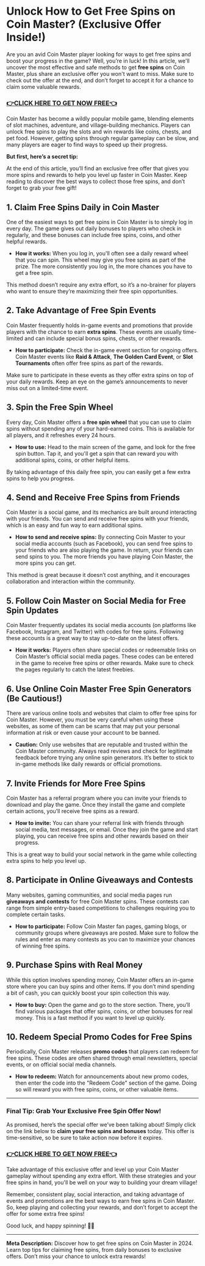 # Unlock How to Get Free Spins on Coin Master? (Exclusive Offer Inside!)

Are you an avid Coin Master player looking for ways to get free spins and boost your progress in the game? Well, you’re in luck! In this article, we'll uncover the most effective and safe methods to get **free spins** on Coin Master, plus share an exclusive offer you won't want to miss. Make sure to check out the offer at the end, and don’t forget to accept it for a chance to claim some valuable rewards.

### [👉CLICK HERE TO GET NOW FREE👈](https://todaylink.site/Coinspins)

Coin Master has become a wildly popular mobile game, blending elements of slot machines, adventure, and village-building mechanics. Players can unlock free spins to play the slots and win rewards like coins, chests, and pet food. However, getting spins through regular gameplay can be slow, and many players are eager to find ways to speed up their progress.

**But first, here’s a secret tip:**

At the end of this article, you’ll find an exclusive free offer that gives you more spins and rewards to help you level up faster in Coin Master. Keep reading to discover the best ways to collect those free spins, and don’t forget to grab your free gift!

## 1. Claim Free Spins Daily in Coin Master

One of the easiest ways to get free spins in Coin Master is to simply log in every day. The game gives out daily bonuses to players who check in regularly, and these bonuses can include free spins, coins, and other helpful rewards.

- **How it works:** When you log in, you'll often see a daily reward wheel that you can spin. This wheel may give you free spins as part of the prize. The more consistently you log in, the more chances you have to get a free spin.

This method doesn’t require any extra effort, so it’s a no-brainer for players who want to ensure they’re maximizing their free spin opportunities.

## 2. Take Advantage of Free Spin Events

Coin Master frequently holds in-game events and promotions that provide players with the chance to earn **extra spins**. These events are usually time-limited and can include special bonus spins, chests, or other rewards.

- **How to participate:** Check the in-game event section for ongoing offers. Coin Master events like **Raid & Attack**, **The Golden Card Event**, or **Slot Tournaments** often offer free spins as part of the rewards.

Make sure to participate in these events as they offer extra spins on top of your daily rewards. Keep an eye on the game’s announcements to never miss out on a limited-time event.

## 3. Spin the Free Spin Wheel

Every day, Coin Master offers a **free spin wheel** that you can use to claim spins without spending any of your hard-earned coins. This is available for all players, and it refreshes every 24 hours.

- **How to use:** Head to the main screen of the game, and look for the free spin button. Tap it, and you'll get a spin that can reward you with additional spins, coins, or other helpful items.

By taking advantage of this daily free spin, you can easily get a few extra spins to help you progress.

## 4. Send and Receive Free Spins from Friends

Coin Master is a social game, and its mechanics are built around interacting with your friends. You can send and receive free spins with your friends, which is an easy and fun way to earn additional spins.

- **How to send and receive spins:** By connecting Coin Master to your social media accounts (such as Facebook), you can send free spins to your friends who are also playing the game. In return, your friends can send spins to you. The more friends you have playing Coin Master, the more spins you can get.

This method is great because it doesn’t cost anything, and it encourages collaboration and interaction within the community.

## 5. Follow Coin Master on Social Media for Free Spin Updates

Coin Master frequently updates its social media accounts (on platforms like Facebook, Instagram, and Twitter) with codes for free spins. Following these accounts is a great way to stay up-to-date on the latest offers.

- **How it works:** Players often share special codes or redeemable links on Coin Master’s official social media pages. These codes can be entered in the game to receive free spins or other rewards. Make sure to check the pages regularly to catch the latest freebies.

## 6. Use Online Coin Master Free Spin Generators (Be Cautious!)

There are various online tools and websites that claim to offer free spins for Coin Master. However, you must be very careful when using these websites, as some of them can be scams that may put your personal information at risk or even cause your account to be banned.

- **Caution:** Only use websites that are reputable and trusted within the Coin Master community. Always read reviews and check for legitimate feedback before trying any online spin generators. It’s better to stick to in-game methods like daily rewards or official promotions.

## 7. Invite Friends for More Free Spins

Coin Master has a referral program where you can invite your friends to download and play the game. Once they install the game and complete certain actions, you’ll receive free spins as a reward.

- **How to invite:** You can share your referral link with friends through social media, text messages, or email. Once they join the game and start playing, you can receive free spins and other rewards based on their progress.

This is a great way to build your social network in the game while collecting extra spins to help you level up.

## 8. Participate in Online Giveaways and Contests

Many websites, gaming communities, and social media pages run **giveaways and contests** for free Coin Master spins. These contests can range from simple entry-based competitions to challenges requiring you to complete certain tasks.

- **How to participate:** Follow Coin Master fan pages, gaming blogs, or community groups where giveaways are posted. Make sure to follow the rules and enter as many contests as you can to maximize your chances of winning free spins.

## 9. Purchase Spins with Real Money

While this option involves spending money, Coin Master offers an in-game store where you can buy spins and other items. If you don’t mind spending a bit of cash, you can quickly boost your spin collection this way.

- **How to buy:** Open the game and go to the store section. There, you’ll find various packages that offer spins, coins, or other bonuses for real money. This is a fast method if you want to level up quickly.

## 10. Redeem Special Promo Codes for Free Spins

Periodically, Coin Master releases **promo codes** that players can redeem for free spins. These codes are often shared through email newsletters, special events, or on official social media channels.

- **How to redeem:** Watch for announcements about new promo codes, then enter the code into the "Redeem Code" section of the game. Doing so will reward you with free spins, coins, or other valuable items.

---

### Final Tip: Grab Your Exclusive Free Spin Offer Now!

As promised, here’s the special offer we’ve been talking about! Simply click on the link below to **claim your free spins and bonuses** today. This offer is time-sensitive, so be sure to take action now before it expires.

### [👉CLICK HERE TO GET NOW FREE👈](https://jackmarkjr.github.io/spins/)

Take advantage of this exclusive offer and level up your Coin Master gameplay without spending any extra effort. With these strategies and your free spins in hand, you'll be well on your way to building your dream village!

Remember, consistent play, social interaction, and taking advantage of events and promotions are the best ways to earn free spins in Coin Master. So, keep playing and collecting your rewards, and don’t forget to accept the offer for some extra free spins!

Good luck, and happy spinning! 🎰🎉

---

**Meta Description:** Discover how to get free spins on Coin Master in 2024. Learn top tips for claiming free spins, from daily bonuses to exclusive offers. Don’t miss your chance to unlock extra rewards!
